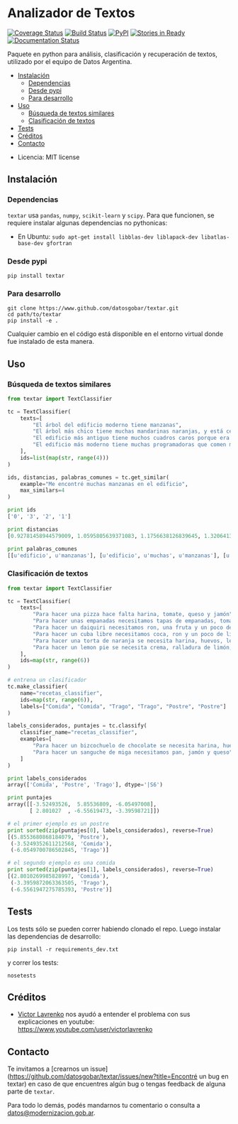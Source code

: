 # Analizador de Textos

[![Coverage Status](https://coveralls.io/repos/github/datosgobar/textar/badge.svg?branch=master)](https://coveralls.io/github/datosgobar/textar?branch=master)
[![Build Status](https://travis-ci.org/datosgobar/textar.svg?branch=master)](https://travis-ci.org/datosgobar/textar)
[![PyPI](https://badge.fury.io/py/textar.svg)](http://badge.fury.io/py/textar)
[![Stories in Ready](https://badge.waffle.io/datosgobar/textar.png?label=ready&title=Ready)](https://waffle.io/datosgobar/textar)
[![Documentation Status](http://readthedocs.org/projects/textar/badge/?version=latest)](http://textar.readthedocs.org/en/latest/?badge=latest)

Paquete en python para análisis, clasificación y recuperación de textos, utilizado por el equipo de Datos Argentina.

<!-- START doctoc generated TOC please keep comment here to allow auto update -->
<!-- DON'T EDIT THIS SECTION, INSTEAD RE-RUN doctoc TO UPDATE -->

- [Instalación](#instalaci%C3%B3n)
  - [Dependencias](#dependencias)
  - [Desde pypi](#desde-pypi)
  - [Para desarrollo](#para-desarrollo)
- [Uso](#uso)
  - [Búsqueda de textos similares](#b%C3%BAsqueda-de-textos-similares)
  - [Clasificación de textos](#clasificaci%C3%B3n-de-textos)
- [Tests](#tests)
- [Créditos](#cr%C3%A9ditos)
- [Contacto](#contacto)

<!-- END doctoc generated TOC please keep comment here to allow auto update -->

* Licencia: MIT license

## Instalación

### Dependencias

`textar` usa `pandas`, `numpy`, `scikit-learn` y `scipy`. Para que funcionen, se requiere instalar algunas dependencias no pythonicas:

* En Ubuntu: `sudo apt-get install libblas-dev liblapack-dev libatlas-base-dev gfortran`

### Desde pypi

`pip install textar`

### Para desarrollo

```
git clone https://www.github.com/datosgobar/textar.git
cd path/to/textar
pip install -e .
```

Cualquier cambio en el código está disponible en el entorno virtual donde fue instalado de esta manera.

## Uso

### Búsqueda de textos similares

```python
from textar import TextClassifier

tc = TextClassifier(
    texts=[
        "El árbol del edificio moderno tiene manzanas",
        "El árbol más chico tiene muchas mandarinas naranjas, y está cerca del monumento antiguo",
        "El edificio más antiguo tiene muchos cuadros caros porque era de un multimillonario",
        "El edificio más moderno tiene muchas programadoras que comen manzanas durante el almuerzo grupal"
    ],
    ids=list(map(str, range(4)))
)

ids, distancias, palabras_comunes = tc.get_similar(
    example="Me encontré muchas manzanas en el edificio", 
    max_similars=4
)

print ids
['0', '3', '2', '1']

print distancias
[0.92781458944579009, 1.0595805639371083, 1.1756638126839645, 1.3206413200640157]

print palabras_comunes
[[u'edificio', u'manzanas'], [u'edificio', u'muchas', u'manzanas'], [u'edificio', u'muchas'], [u'muchas']]
```

### Clasificación de textos

```python
from textar import TextClassifier

tc = TextClassifier(
    texts=[
        "Para hacer una pizza hace falta harina, tomate, queso y jamón",
        "Para hacer unas empanadas necesitamos tapas de empanadas, tomate, jamón y queso",
        "Para hacer un daiquiri necesitamos ron, una fruta y un poco de limón",
        "Para hacer un cuba libre necesitamos coca, ron y un poco de limón",
        "Para hacer una torta de naranja se necesita harina, huevos, leche, ralladura de naranja y polvo de hornear",
        "Para hacer un lemon pie se necesita crema, ralladura de limón, huevos, leche y harina"
    ],
    ids=map(str, range(6))
)

# entrena un clasificador
tc.make_classifier(
    name="recetas_classifier",
    ids=map(str, range(6)),
    labels=["Comida", "Comida", "Trago", "Trago", "Postre", "Postre"]
)

labels_considerados, puntajes = tc.classify(
    classifier_name="recetas_classifier", 
    examples=[
        "Para hacer un bizcochuelo de chocolate se necesita harina, huevos, leche y chocolate negro",
        "Para hacer un sanguche de miga necesitamos pan, jamón y queso"
    ]
)

print labels_considerados
array(['Comida', 'Postre', 'Trago'], dtype='|S6')

print puntajes
array([[-3.52493526,  5.85536809, -6.05497008],
       [ 2.801027  , -6.55619473, -3.39598721]])

# el primer ejemplo es un postre
print sorted(zip(puntajes[0], labels_considerados), reverse=True)
[(5.8553680868184079, 'Postre'),
 (-3.5249352611212568, 'Comida'),
 (-6.0549700786502845, 'Trago')]

# el segundo ejemplo es una comida
print sorted(zip(puntajes[1], labels_considerados), reverse=True)
[(2.8010269985828997, 'Comida'),
 (-3.3959872063363505, 'Trago'),
 (-6.5561947275785393, 'Postre')]
```

## Tests

Los tests sólo se pueden correr habiendo clonado el repo. Luego instalar las dependencias de desarrollo:

`pip install -r requirements_dev.txt`

y correr los tests:

`nosetests`

## Créditos

* [Victor Lavrenko](http://homepages.inf.ed.ac.uk/vlavrenk/) nos ayudó a entender el problema con sus explicaciones en youtube: https://www.youtube.com/user/victorlavrenko

## Contacto

Te invitamos a [crearnos un issue](https://github.com/datosgobar/textar/issues/new?title=Encontré un bug en textar) en caso de que encuentres algún bug o tengas feedback de alguna parte de `textar`.

Para todo lo demás, podés mandarnos tu comentario o consulta a [datos@modernizacion.gob.ar](mailto:datos@modernizacion.gob.ar).
